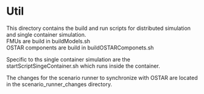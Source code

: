 # Util

This directory contains the build and run scripts for distributed simulation and single container simulation.\
FMUs are build in buildModels.sh\
OSTAR components are build in buildOSTARComponets.sh

Specific to ths single container simulation are the startScriptSingeContainer.sh which runs inside the container.

The changes for the scenario runner to synchronize with OSTAR are located in the scenario_runner_changes directory.
 